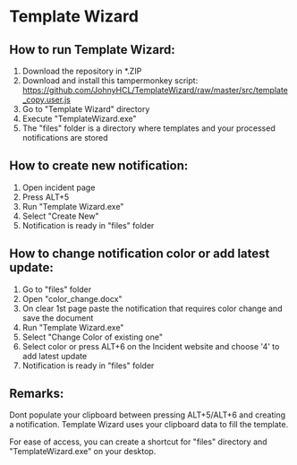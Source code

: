 # Template Wizard

## How to run Template Wizard:

1. Download the repository in *.ZIP
3. Download and install this tampermonkey script: https://github.com/JohnyHCL/TemplateWizard/raw/master/src/template_copy.user.js
2. Go to "Template Wizard" directory
3. Execute "TemplateWizard.exe"
4. The "files" folder is a directory where templates and your processed notifications are stored

## How to create new notification:

1. Open incident page
2. Press ALT+5
3. Run "Template Wizard.exe"
4. Select "Create New"
5. Notification is ready in "files" folder
	

## How to change notification color or add latest update:
	
1. Go to "files" folder
2. Open "color_change.docx"
3. On clear 1st page paste the notification that requires color change and save the document
4. Run "Template Wizard.exe"
5. Select "Change Color of existing one"
6. Select color or press ALT+6 on the Incident website and choose '4' to add latest update
7. Notification is ready in "files" folder


## Remarks:

Dont populate your clipboard between pressing ALT+5/ALT+6 and creating a notification. Template Wizard uses your clipboard data to fill the template.

For ease of access, you can create a shortcut for "files" directory and "TemplateWizard.exe" on your desktop.